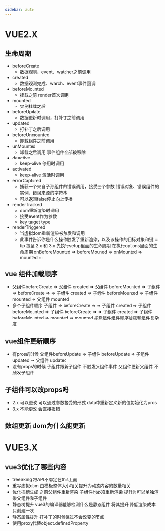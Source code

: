 ```yaml
---
sidebar: auto
---
```


# VUE2.X

## 生命周期
 - beforeCreate
   - 数据观测、event、watcher之前调用
 - created
   - 数据观测完成、warch、event事件回调
 - beforeMounted
   -  挂载之前 render首次调用
 - mounted
   - 实例挂载之后 
 - beforeUpdate
   - 数据更新时调用，打补丁之前调用
 - updated
   - 打补丁之后调用
 - beforeUnmounted
   - 卸载组件之前调用
 - unMounted
   - 卸载之后调用 事件组件全部被移除
 - deactive
   - keep-alive 停用时调用
 - activated
   -  keep-alive 激活时调用
 - errorCaptured
   - 捕获一个来自子孙组件的错误调用，接受三个参数 错误对象、错误组件的实例、错误来源的字符串
   - 可以返回false停止向上传播
 - renderTracked
   - dom重新渲染时调用
   - 接受event作为参数 
   - key target type
 - renderTriggered
   - 当虚拟dom重新渲染被触发和调用
   - 此事件告诉你是什么操作触发了重新渲染，以及该操作的目标对象和键
::: tip 提醒
    2.x 和 3.x 先执行setup里面的生命周期 在执行options里面的生命周期
    onBeforeMounted => beforeMouned => onMounted => mounted
:::

## vue 组件加载顺序
 - 父组件beforeCreate => 父组件 created => 父组件 beforeMounted => 子组件 => beforeCreate => => 子组件 created => 子组件 beforeMounted => 子组件 mounted => 父组件 mounted
 - 多个子组件顺序 子组件 => beforeCreate => => 子组件 created => 子组件 beforeMounted => 子组件 beforeCreate => => 子组件 created => 子组件 beforeMounted => mounted => mounted 按照组件组件顺序加载和组件复杂度

## vue组件更新顺序
 - 有pros的时候 父组件beforeUpdate => 子组件 beforeUpdate => 子组件 updated => 父组件 updated
 - 没有props的时候 子组件跟新子组件 不触发父组件事件 父组件更新父组件 不触发子组件

## 子组件可以改props吗
 - 2.x 可以更改 可以通过参数接受的形式 data中重新定义新的值初始化为pros
 - 3.x 不能更改 会直接报错

## 数组更新 dom为什么能更新


# VUE3.X

## vue3优化了哪些内容
 - treeSking 将API不绑定在this上面 
 - 重写虚拟dom 由模板整体大小相关提升为动态内容的数量相关
 - 优化插槽生成 之前父组件重新渲染 子组件也必须重新渲染 提升为可以单独渲染父组件和子组件
 - 静态树提升 vue3的编译器能够检测什么是静态组件 将其提升 降低渲染成本 只创建一次
 - 静态属性提升 打补丁的时候跳过不会改变的节点
 - 使用proxy代替object.definedProperty 

